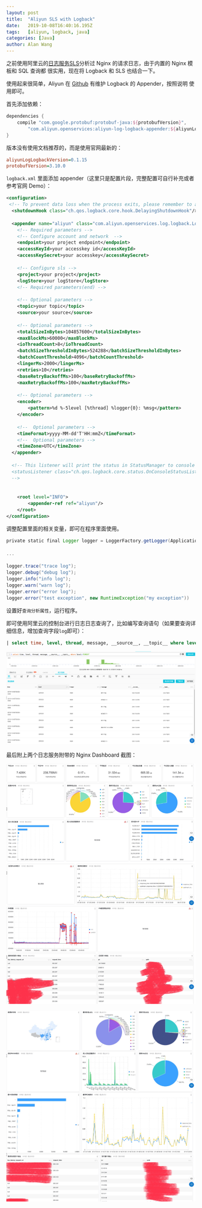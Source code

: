 ```yaml
---
layout: post
title:  "Aliyun SLS with Logback"
date:   2019-10-08T16:40:16.195Z
tags:   [aliyun, logback, java]
categories: [Java]
author: Alan Wang
---
```


之前使用阿里云的[日志服务SLS](https://sls.console.aliyun.com/lognext/profile)分析过 Nginx 的请求日志，由于内置的 Nginx 模板和 SQL 查询都
很实用，现在将 Logback 和 SLS 也结合一下。

使用起来很简单，Aliyun 在 [Github](https://github.com/aliyun/aliyun-log-logback-appender) 有维护 Logback 的 Appender，按照说明
使用即可。

首先添加依赖：
```groovy
dependencies {
    compile "com.google.protobuf:protobuf-java:${protobufVersion}",
        "com.aliyun.openservices:aliyun-log-logback-appender:${aliyunLogLogbackVersion}"
}
```

版本没有使用文档推荐的，而是使用官网最新的：

```ini
aliyunLogLogbackVersion=0.1.15
protobufVersion=3.10.0
```

`logback.xml` 里面添加 appender（这里只是配置片段，完整配置可自行补充或者参考官网 Demo）：
```xml
<configuration>
 <!-- To prevent data loss when the process exits, please remember to add this configuration -->
  <shutdownHook class="ch.qos.logback.core.hook.DelayingShutdownHook"/>

  <appender name="aliyun" class="com.aliyun.openservices.log.logback.LoghubAppender">
    <!-- Required parameters -->
    <!-- Configure account and network  -->
    <endpoint>your project endpoint</endpoint>
    <accessKeyId>your accesskey id</accessKeyId>
    <accessKeySecret>your accesskey</accessKeySecret>

    <!-- Configure sls -->
    <project>your project</project>
    <logStore>your logStore</logStore>
    <!-- Required parameters(end) -->

    <!-- Optional parameters -->
    <topic>your topic</topic>
    <source>your source</source>

    <!-- Optional parameters -->
    <totalSizeInBytes>104857600</totalSizeInBytes>
    <maxBlockMs>60000</maxBlockMs>
    <ioThreadCount>8</ioThreadCount>
    <batchSizeThresholdInBytes>524288</batchSizeThresholdInBytes>
    <batchCountThreshold>4096</batchCountThreshold>
    <lingerMs>2000</lingerMs>
    <retries>10</retries>
    <baseRetryBackoffMs>100</baseRetryBackoffMs>
    <maxRetryBackoffMs>100</maxRetryBackoffMs>
    
    <!-- Optional parameters -->
    <encoder>
        <pattern>%d %-5level [%thread] %logger{0}: %msg</pattern>
    </encoder>
    
    <!--  Optional parameters -->
    <timeFormat>yyyy-MM-dd'T'HH:mmZ</timeFormat>
    <!--  Optional parameters -->
    <timeZone>UTC</timeZone>
  </appender>

  <!-- This listener will print the status in StatusManager to console
  <statusListener class="ch.qos.logback.core.status.OnConsoleStatusListener"/>
  -->


    <root level="INFO">
        <appender-ref ref="aliyun"/>
    </root>
</configuration>
```

调整配置里面的相关变量，即可在程序里面使用。


```groovy
private static final Logger logger = LoggerFactory.getLogger(Application.class);

...

logger.trace("trace log");
logger.debug("debug log");
logger.info("info log");
logger.warn("warn log");
logger.error("error log");
logger.error("test exception", new RuntimeException("my exception"))
```

设置好`查询分析属性`，运行程序。

即可使用阿里云的控制台进行日志日志查询了，比如编写查询语句（如果要查询详细信息，增加查询字段`log`即可）：

```sql
| select time, level, thread, message, __source__, __topic__ where level='ERROR'
```

![](/assets/images/2019-10-08-aliyun-sls-with-logback/aliyun-sls-logback-query.png)


最后附上两个日志服务附带的 Nginx Dashboard 截图：

![](/assets/images/2019-10-08-aliyun-sls-with-logback/aliyun-sts-nginx-1.jpg)

![](/assets/images/2019-10-08-aliyun-sls-with-logback/aliyun-sts-nginx-2.jpg)

